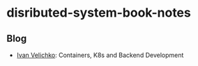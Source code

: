 # disributed-system-book-notes
## Blog

* [Ivan Velichko](https://github.com/iximiuz): Containers, K8s and Backend Development

